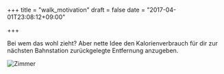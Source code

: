 +++
title = "walk_motivation"
draft = false
date = "2017-04-01T23:08:12+09:00"

+++

Bei wem das wohl zieht? Aber nette Idee den Kalorienverbrauch für dir zur
nächsten Bahnstation zurückgelegte Entfernung anzugeben.

![Zimmer](/img/explore_and_buy/motivation.JPG)
